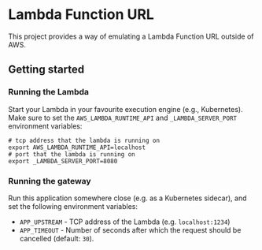 # Lambda Function URL

This project provides a way of emulating a Lambda Function URL outside of AWS.

## Getting started

### Running the Lambda

Start your Lambda in your favourite execution engine (e.g., Kubernetes).
Make sure to set the `AWS_LAMBDA_RUNTIME_API` and `_LAMBDA_SERVER_PORT` environment variables:

```shell
# tcp address that the lambda is running on
export AWS_LAMBDA_RUNTIME_API=localhost
# port that the lambda is running on
export _LAMBDA_SERVER_PORT=8080
```

### Running the gateway

Run this application somewhere close (e.g. as a Kubernetes sidecar), and set the following environment variables:

* `APP_UPSTREAM` - TCP address of the Lambda (e.g. `localhost:1234`)
* `APP_TIMEOUT` - Number of seconds after which the request should be cancelled (default: `30`).

